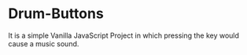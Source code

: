 # Drum-Buttons
It is a simple Vanilla JavaScript Project in which pressing the key would cause a music sound.
